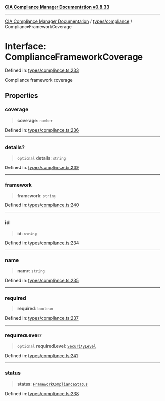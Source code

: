 [**CIA Compliance Manager Documentation v0.8.33**](../../../README.md)

***

[CIA Compliance Manager Documentation](../../../modules.md) / [types/compliance](../README.md) / ComplianceFrameworkCoverage

# Interface: ComplianceFrameworkCoverage

Defined in: [types/compliance.ts:233](https://github.com/Hack23/cia-compliance-manager/blob/1f4f2c51bc48d917eff1eb43881cee05d381f406/src/types/compliance.ts#L233)

Compliance framework coverage

## Properties

### coverage

> **coverage**: `number`

Defined in: [types/compliance.ts:236](https://github.com/Hack23/cia-compliance-manager/blob/1f4f2c51bc48d917eff1eb43881cee05d381f406/src/types/compliance.ts#L236)

***

### details?

> `optional` **details**: `string`

Defined in: [types/compliance.ts:239](https://github.com/Hack23/cia-compliance-manager/blob/1f4f2c51bc48d917eff1eb43881cee05d381f406/src/types/compliance.ts#L239)

***

### framework

> **framework**: `string`

Defined in: [types/compliance.ts:240](https://github.com/Hack23/cia-compliance-manager/blob/1f4f2c51bc48d917eff1eb43881cee05d381f406/src/types/compliance.ts#L240)

***

### id

> **id**: `string`

Defined in: [types/compliance.ts:234](https://github.com/Hack23/cia-compliance-manager/blob/1f4f2c51bc48d917eff1eb43881cee05d381f406/src/types/compliance.ts#L234)

***

### name

> **name**: `string`

Defined in: [types/compliance.ts:235](https://github.com/Hack23/cia-compliance-manager/blob/1f4f2c51bc48d917eff1eb43881cee05d381f406/src/types/compliance.ts#L235)

***

### required

> **required**: `boolean`

Defined in: [types/compliance.ts:237](https://github.com/Hack23/cia-compliance-manager/blob/1f4f2c51bc48d917eff1eb43881cee05d381f406/src/types/compliance.ts#L237)

***

### requiredLevel?

> `optional` **requiredLevel**: [`SecurityLevel`](../../cia/type-aliases/SecurityLevel.md)

Defined in: [types/compliance.ts:241](https://github.com/Hack23/cia-compliance-manager/blob/1f4f2c51bc48d917eff1eb43881cee05d381f406/src/types/compliance.ts#L241)

***

### status

> **status**: [`FrameworkComplianceStatus`](FrameworkComplianceStatus.md)

Defined in: [types/compliance.ts:238](https://github.com/Hack23/cia-compliance-manager/blob/1f4f2c51bc48d917eff1eb43881cee05d381f406/src/types/compliance.ts#L238)
